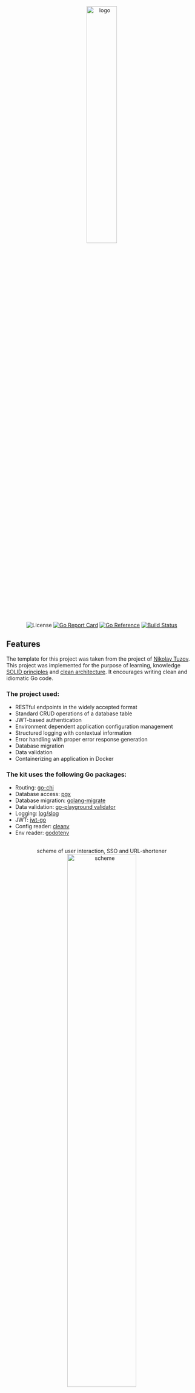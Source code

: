 <div align="center">
  <picture>
    <source media="(prefers-color-scheme: dark)" srcset="https://github.com/neepooha/url_shortener/raw/main/assets/images/logo-white.png">
    <img alt="logo" src="https://github.com/neepooha/url_shortener/raw/main/assets/images/logo-black.png" width="40%">
  </picture>
</div>

<br><br>

<div align="center">
  
![License](https://img.shields.io/badge/License-MIT-red)
[![Go Report Card](https://goreportcard.com/badge/github.com/neepooha/url_shortener)](https://goreportcard.com/report/github.com/neepooha/url_shortener)
[![Go Reference](https://pkg.go.dev/badge/github.com/neepooha/url_shortener.svg)](https://pkg.go.dev/github.com/neepooha/url_shortener)
[![Build Status](https://github.com/neepooha/url_shortener/actions/workflows/deploy.yml/badge.svg)](https://github.com/neepooha/url_shortener/actions/workflows/deploy.yml)
<br>
</div>

## Features
The template for this project was taken from the project of [Nikolay Tuzov](https://github.com/JustSkiv).
This project was implemented for the purpose of learning, knowledge [SOLID principles](https://en.wikipedia.org/wiki/SOLID) 
and [clean architecture](https://blog.cleancoder.com/uncle-bob/2012/08/13/the-clean-architecture.html).
It encourages writing clean and idiomatic Go code.


### The project used:

* RESTful endpoints in the widely accepted format
* Standard CRUD operations of a database table
* JWT-based authentication
* Environment dependent application configuration management
* Structured logging with contextual information
* Error handling with proper error response generation
* Database migration
* Data validation
* Containerizing an application in Docker
 
### The kit uses the following Go packages:

* Routing: [go-chi](https://github.com/go-chi/chi)
* Database access: [pgx](https://github.com/jackc/pgx)
* Database migration: [golang-migrate](https://github.com/golang-migrate/migrate)
* Data validation: [go-playground validator](https://github.com/go-playground/validator)
* Logging: [log/slog](https://pkg.go.dev/golang.org/x/exp/slog)
* JWT: [jwt-go](https://github.com/dgrijalva/jwt-go)
* Config reader: [cleanv](github.com/ilyakaznacheev/cleanenv)  
* Env reader: [godotenv](github.com/joho/godotenv)
<br>


<div align="center">
  scheme of user interaction, SSO and URL-shortener
  <br>
  <picture>
    <img alt="scheme" src="https://github.com/neepooha/url_shortener/raw/main/assets/images/scheme.png" width="60%">
  </picture>
</div>

> [!IMPORTANT]\
> This project is a microservice that works in conjunction with a SSO. For full functionality, you need to have two microservices running.
[![SSO](https://github-readme-stats.vercel.app/api/pin/?username=neepooha&repo=sso&border_color=7F3FBF&bg_color=0D1117&title_color=C9D1D9&text_color=8B949E&icon_color=7F3FBF)](https://github.com/neepooha/sso)
<br>


## Getting Started

If this is your first time encountering Go, please follow [the instructions](https://golang.org/doc/install) to install Go on your computer. 
The project requires Go 1.21 or above.

[Docker](https://www.docker.com/get-started) is also needed if you want to try the kit without setting up your own database server.
The project requires Docker 17.05 or higher for the multi-stage build support.

Also for simple run commands i use [Taskfile](https://taskfile.dev/installation/). 

After installing Go, Docker and TaskFile, run the following commands to start experiencing:
```shell
## RUN URL-SHORTENER
# download the project
git clone https://github.com/neepooha/url_shortener.git
cd url_shortener

# create config.env with that text:
$ nano config.env {
CONFIG_PATH=./config/local.yaml
POSTGRES_DB=url
POSTGRES_USER=myuser
POSTGRES_PASSWORD=mypass
}

# start a PostgreSQL database server in a Docker container
task db-start

# run the RESTful API server
go run ./cmd/url-shortener

## RUN SSO
# download the project
git clone [https://github.com/neepooha/url_shortener.git](https://github.com/neepooha/sso)
cd sso

# create config.env with that text:
$ nano config.env {
CONFIG_PATH=./config/local.yaml
POSTGRES_DB=url
POSTGRES_USER=myuser
POSTGRES_PASSWORD=mypass
}

# start a PostgreSQL database server in a Docker container
task db-start

# run the SSO server
go run ./cmd/sso
```
Also, you can start project in dev mode. For that you need rename in config.env
"CONFIG_PATH=./config/local.yaml" to "CONFIG_PATH=./config/dev.yaml" in both projects
and run following commads:
```shell
# run the RESTful API server with docker-compose
cd url_shortener/
docker compose up --build

# run the SSO server
cd sso/
docker compose up --build
```

At this time, you have a RESTful API server running at http://localhost:8080 and SSO-grpc Server running at http://localhost:44044.  Restful-API server provides the following endpoints:

* `POST /urls`: shortens the link using an alias, or if the alias is not specified, then using a random 6-digit cache. Need authentication
* `DELETE /urls/{alias}`: remove link by alias. You need to be an admin
* `GET /{alias}`: redirect by alias (all users)

* `POST /user`: creates a new admin. You need to be an creator
* `DELETE /user`: deletes an admin. You need to be an creator

## Project Layout
Project has the following project layout:
```
url-shortener/
├── cmd/                       start of applications of the project
├── config/                    configuration files for different environments
├── deployment/                configuration for create daemon in linux
├── internal/                  private application and library code
│   ├── app/                   application assembly
│   ├── clients/               grpc servrers(only sso) assembly
│   ├── config/                configuration library
│   ├── lib/                   additional functions for logging, error handling, migration
│   ├── storage/               storage library
│   └── transport/             handlers and middlewares
│       ├── handlers/          handlres
│       │   ├── admins/        handlres to set/delete admins
│       │   └── url/           handlres to set/delete urls
│       └── middleware/        middlewares
│           ├── auth/          middleware for auth
│           ├── context/       middleware for auth
│           ├── isadmin/       middleware for check is admin user
│           └── logger/        logger for middleware
├── migrations/                migrations
├── .gitignore
└── config.env                 config for sercret variables
```
The top level directories `cmd`, `internal`, `lib` are commonly found in other popular Go projects, as explained in
[Standard Go Project Layout](https://github.com/golang-standards/project-layout).

Within `internal` package are structured by features in order to achieve the so-called
[screaming architecture](https://blog.cleancoder.com/uncle-bob/2011/09/30/Screaming-Architecture.html). For example, 
the `transport` directory contains the application logic related with the entity feature. 

Within each feature package, code are organized in layers (API, service, repository), following the dependency guidelines
as described in the [clean architecture](https://blog.cleancoder.com/uncle-bob/2012/08/13/the-clean-architecture.html).

## Updating Database Schema
for simple migration you can use the following commands
```shell
# For up migrations
task up

# For drop migrations
task drop

# Revert the last database migration.
tasl rollback
```
## Managing Configurations

The application configuration is represented in `internal/config/config.go`. When the application starts,
it loads the configuration from a configuration environment as well as environment variables. The path to the configuration environment
should be in the project root folder.

The `config` directory contains the configuration files named after different environments. For example,
`config/local.yml` corresponds to the local development environment and is used when running the application 
via `go run ./cmd/url-shortener`

You can keep secrets in local/dev confing, but do not keep secrets in the prud and in the configuration environment.
For set secret variable user github secrets and deploy.yaml.
